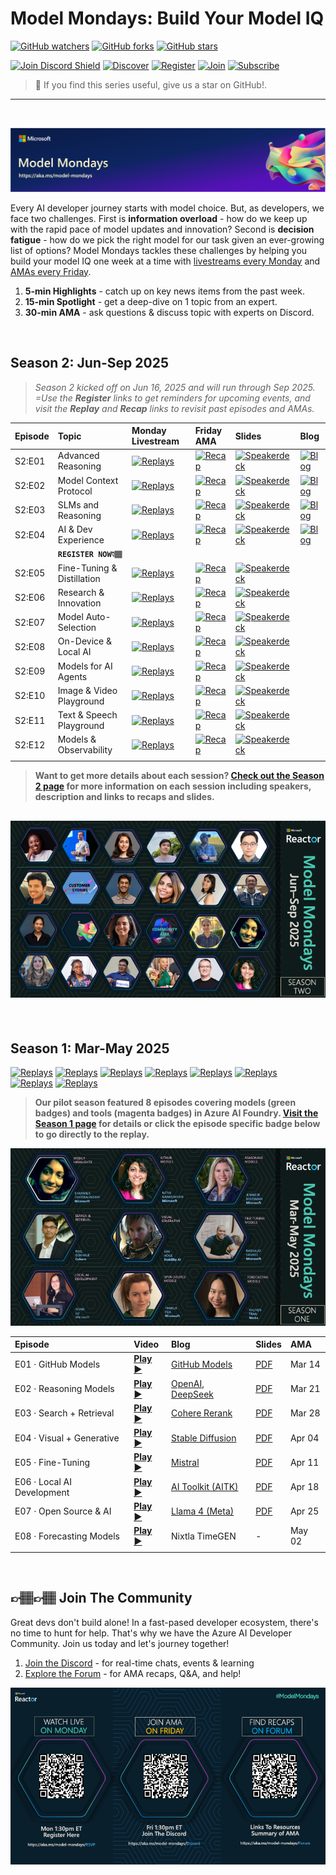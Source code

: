 # Model Mondays: Build Your Model IQ

[![GitHub watchers](https://img.shields.io/github/watchers/microsoft/model-mondays.svg?style=social&label=Watch)](https://github.com/microsoft/model-mondays/watchers)
[![GitHub forks](https://img.shields.io/github/forks/microsoft/model-mondays.svg?style=social&label=Fork)](https://github.com/microsoft/model-mondays/fork)
[![GitHub stars](https://img.shields.io/github/stars/microsoft/model-mondays?style=social&label=Star)](https://github.com/microsoft/model-mondays/stargazers)


[![Join Discord Shield](https://img.shields.io/badge/Join_The_Community-Azure_AI_Foundry_Discord-01a6f0)](https://aka.ms/model-mondays/discord) [![Discover](https://img.shields.io/badge/Register_For_AMA-Foundry_Friday_Series-f34f1c)](https://aka.ms/model-mondays/forum) [![Register](https://img.shields.io/badge/Watch_The_Replay-Model_Mondays_Playlist-ffba01)](https://aka.ms/model-mondays/playlist) [![Join](https://img.shields.io/badge/Register_For_Livestream-Model_Mondays_Series-7fbc00)](https://aka.ms/model-mondays/rsvp) [![Subscribe](https://img.shields.io/badge/Subscribe_To_Newsletter-Model_Mondays_Weekly-purple)](https://aka.ms/model-mondays/newsletter) 

> 🌟 If you find this series useful, give us a star on GitHub!.

---

<br/>

![Model Mondays](./img/model-mondays-banner.png)


Every AI developer journey starts with model choice. But, as developers, we face two challenges. First is **information overload** - how do we keep up with the rapid pace of model updates and innovation? Second is **decision fatigue** - how do we pick the right model for our task given an ever-growing list of options? Model Mondays tackles these challenges by helping you build your model IQ one week at a time with [livestreams every Monday](https://aka.ms/model-mondays/rsvp) and [AMAs every Friday](https://aka.ms/model-mondays/forum).

1. **5-min Highlights** - catch up on key news items from the past week.
2. **15-min Spotlight** - get a deep-dive on 1 topic from an expert.
3. **30-min AMA** - ask questions & discuss topic with experts on Discord.


<br/>

## Season 2: Jun-Sep 2025

> _Season 2 kicked off on Jun 16, 2025 and will run through Sep 2025. =Use the **Register** links to get reminders for upcoming events, and visit the **Replay** and **Recap** links to revisit past episodes and AMAs._

| Episode | Topic | Monday Livestream | Friday AMA| Slides | Blog |
|:---|:---|:---|:---|:---|:---|
| S2:E01 | Advanced Reasoning | [![Replays](https://img.shields.io/badge/Replay_-Jun_16-ffba01)](https://www.youtube.com/watch?v=ffxUEenM4B8&list=PLmsFUfdnGr3wzz6a4E-Szksg92JPng-AL&index=12&pp=iAQB) | [![Recap](https://img.shields.io/badge/Recap_-Jun_20-01a6f0)](https://github.com/orgs/azure-ai-foundry/discussions/55) | [![Speakerdeck](https://img.shields.io/badge/Download_-PDF-purple)](https://speakerdeck.com/nitya/model-mondays-s2e01-advanced-reasoning)| [![Blog](https://img.shields.io/badge/Read_-Blog-tan)](https://techcommunity.microsoft.com/blog/educatordeveloperblog/s2e01-recap-advanced-reasoning-session/4425738)|
| S2:E02 | Model Context Protocol| [![Replays](https://img.shields.io/badge/Replay_-Jun_23-ffba01)](https://www.youtube.com/watch?v=cPS3cWRZTps&list=PLmsFUfdnGr3wzz6a4E-Szksg92JPng-AL&index=9&pp=iAQB) | [![Recap](https://img.shields.io/badge/Recap_-Jun_27-01a6f0)](https://github.com/orgs/azure-ai-foundry/discussions/64) |[![Speakerdeck](https://img.shields.io/badge/Download_-PDF-purple)](https://speakerdeck.com/nitya/model-mondays-s2e02-model-context-protocol) |[![Blog](https://img.shields.io/badge/Read_-Blog-tan)](https://techcommunity.microsoft.com/blog/educatordeveloperblog/model-mondays-s2e2---understanding-model-context-protocol-mcp/4427914)|
| S2:E03| SLMs and Reasoning | [![Replays](https://img.shields.io/badge/Replay_-Jun_30-ffba01)](https://www.youtube.com/watch?v=VLQKZq8L9Uk&list=PLmsFUfdnGr3wzz6a4E-Szksg92JPng-AL&index=1&pp=iAQB) | [![Recap](https://img.shields.io/badge/Recap_-Jul_03-01a6f0)](https://github.com/orgs/azure-ai-foundry/discussions/76) |[![Speakerdeck](https://img.shields.io/badge/Download_-PDF-purple)](https://speakerdeck.com/nitya/model-mondays-s2e02-model-context-protocol) |[![Blog](https://img.shields.io/badge/Read_-Blog-tan)](https://techcommunity.microsoft.com/blog/educatordeveloperblog/s2e3-understanding-slms-and-reasoning-with-mojan-javaheripi/4429758)|
| S2:E04| AI & Dev Experience | [![Replays](https://img.shields.io/badge/Replay_-Jul_07-ffba01)](https://www.youtube.com/watch?v=tNiFbf3XP6k&list=PLmsFUfdnGr3wzz6a4E-Szksg92JPng-AL&index=11&pp=iAQB) | [![Recap](https://img.shields.io/badge/Recap-Jul_11-01a6f0)](https://discord.gg/azureaifoundry?event=1382861578201858058) |[![Speakerdeck](https://img.shields.io/badge/Download_-PDF-purple)](https://speakerdeck.com/nitya/model-mondays-s2e04-ai-developer-experiences) |[![Blog](https://img.shields.io/badge/Read_-Blog-tan)](hhttps://techcommunity.microsoft.com/blog/educatordeveloperblog/s2e4-understanding-ai-developer-experiences-with-leo-yao/4431643)|
| | **`REGISTER NOW👇🏽`** | |
| S2:E05| Fine-Tuning & Distillation | [![Replays](https://img.shields.io/badge/Replay_-Jul_14-f7fbc00)](https://www.youtube.com/watch?v=VSNGzBB20aw&list=PLmsFUfdnGr3wzz6a4E-Szksg92JPng-AL&index=10&pp=iAQB) | [![Recap](https://img.shields.io/badge/Register-Jul_18-f34f1c)](https://discord.gg/azureaifoundry?event=1382862245721014476) |[![Speakerdeck](https://img.shields.io/badge/Download_-PDF-purple)](https://speakerdeck.com/nitya/model-mondays-s2e05-fine-tuning-and-distillation) |
| S2:E06| Research & Innovation | [![Replays](https://img.shields.io/badge/Register_-Jul_21-f7fbc00)](https://www.youtube.com/watch?v=chjpVSrk3jA) | [![Recap](https://img.shields.io/badge/Register-Jul_25-f34f1c)](https://discord.gg/D7bAFEwj?event=1382862595849064548) |[![Speakerdeck](https://img.shields.io/badge/Pending_-PDF-beige)]() |
| S2:E07| Model Auto-Selection | [![Replays](https://img.shields.io/badge/Register_-Jul_28-f7fbc00)](https://www.youtube.com/watch?v=mSrg1uP136g&list=PLmsFUfdnGr3wzz6a4E-Szksg92JPng-AL&index=8&pp=iAQB) | [![Recap](https://img.shields.io/badge/Register-Jul_31-f34f1c)](https://discord.gg/D7bAFEwj?event=1382862912804360354) |[![Speakerdeck](https://img.shields.io/badge/Pending_-PDF-beige)]() |
| S2:E08| On-Device & Local AI | [![Replays](https://img.shields.io/badge/Register_-Aug_04-f7fbc00)](https://www.youtube.com/watch?v=ILBDDCJ0d9g&list=PLmsFUfdnGr3wzz6a4E-Szksg92JPng-AL&index=7&pp=iAQB) | [![Recap](https://img.shields.io/badge/Register-Aug_08-f34f1c)](https://discord.gg/azureaifoundry?event=1382863345777901670) |[![Speakerdeck](https://img.shields.io/badge/Pending_-PDF-beige)]() |
| S2:E09| Models for AI Agents | [![Replays](https://img.shields.io/badge/Register_-Aug_11-f7fbc00)](https://www.youtube.com/watch?v=fjSxraAmGMI&list=PLmsFUfdnGr3wzz6a4E-Szksg92JPng-AL&index=6&pp=iAQB0gcJCcMJAYcqIYzv) | [![Recap](https://img.shields.io/badge/Register-Aug_15-f34f1c)](https://discord.gg/azureaifoundry?event=1382863654961025174) |[![Speakerdeck](https://img.shields.io/badge/Pending_-PDF-beige)]() |
| S2:E10| Image & Video Playground | [![Replays](https://img.shields.io/badge/Register_-Aug_18-f7fbc00)](https://www.youtube.com/watch?v=tqOecUt_wCc&list=PLmsFUfdnGr3wzz6a4E-Szksg92JPng-AL&index=5&pp=iAQB) | [![Recap](https://img.shields.io/badge/Register-Aug_22-f34f1c)](https://discord.gg/azureaifoundry?event=1382864122902745228) |[![Speakerdeck](https://img.shields.io/badge/Pending_-PDF-beige)]() |
| S2:E11| Text & Speech Playground | [![Replays](https://img.shields.io/badge/Register_-Aug_25-f7fbc00)](https://www.youtube.com/watch?v=Rr4iSCyE7IY&list=PLmsFUfdnGr3wzz6a4E-Szksg92JPng-AL&index=4&pp=iAQB) | [![Recap](https://img.shields.io/badge/Register-Aug_29-f34f1c)](https://discord.gg/azureaifoundry?event=1382864441191960696) |[![Speakerdeck](https://img.shields.io/badge/Pending_-PDF-beige)]() |
| S2:E12| Models & Observability | [![Replays](https://img.shields.io/badge/Register_-Sep_08-f7fbc00)](https://www.youtube.com/watch?v=gEH2ACNf5b0&list=PLmsFUfdnGr3wzz6a4E-Szksg92JPng-AL&index=3&pp=iAQB) | [![Recap](https://img.shields.io/badge/Register-Sep_12-f34f1c)](https://discord.gg/azureaifoundry?event=1382864811649536120) |[![Speakerdeck](https://img.shields.io/badge/Pending_-PDF-beige)]() |
| | | |

> **Want to get more details about each session? [Check out the Season 2 page](./docs/season-02/README.md) for more information on each session including speakers, description and links to recaps and slides.** 

![Season 2](./docs/season-02/img/S2-Banner-Lineup.png)
---

<br/>

## Season 1: Mar-May 2025

[![Replays](https://img.shields.io/badge/Watch_S1:E01-GitHub_Models-b5179e)](https://www.youtube.com/watch?v=dohvGc7eyqU&list=PLmsFUfdnGr3wzz6a4E-Szksg92JPng-AL&index=20&pp=iAQB) 
[![Replays](https://img.shields.io/badge/Watch_S1:E02-Reasoning_Models-43aa8b)](https://www.youtube.com/watch?v=nTqr4pzxF-k&list=PLmsFUfdnGr3wzz6a4E-Szksg92JPng-AL&index=19&pp=iAQB) 
[![Replays](https://img.shields.io/badge/Watch_S1:E03-_Search_And_Retrieval_Models-43aa8b)](https://www.youtube.com/watch?v=Qs4fdy17b40&list=PLmsFUfdnGr3wzz6a4E-Szksg92JPng-AL&index=18&pp=iAQB) 
[![Replays](https://img.shields.io/badge/Watch_S1:E04-Visual_Generative_Models-43aa8b)](https://www.youtube.com/watch?v=kDR09m_cUKs&list=PLmsFUfdnGr3wzz6a4E-Szksg92JPng-AL&index=17&pp=iAQB) 
[![Replays](https://img.shields.io/badge/Watch_S1:E05-Fine_Tuning_Models-43aa8b)](https://www.youtube.com/watch?v=iCPl693s3dA&list=PLmsFUfdnGr3wzz6a4E-Szksg92JPng-AL&index=16&pp=iAQB) 
[![Replays](https://img.shields.io/badge/Watch_S1:E06-Local_AI_Development-b5179e)](https://www.youtube.com/watch?v=MgIfvEEZN7o&list=PLmsFUfdnGr3wzz6a4E-Szksg92JPng-AL&index=15&pp=iAQB)  
[![Replays](https://img.shields.io/badge/Watch_S1:E07-Open_Source_Models-43aa8b)](https://www.youtube.com/watch?v=2E842zOGIyI&list=PLmsFUfdnGr3wzz6a4E-Szksg92JPng-AL&index=14&pp=iAQB) 
[![Replays](https://img.shields.io/badge/Watch_S1:E08-Forecasting_Models-43aa8b)](https://www.youtube.com/watch?v=_I6qDdp5Vo4&list=PLmsFUfdnGr3wzz6a4E-Szksg92JPng-AL&index=13&pp=iAQB0gcJCcMJAYcqIYzv) 


> **Our pilot season featured 8 episodes covering models (green badges) and tools (magenta badges) in Azure AI Foundry. [Visit the Season 1 page](./docs/season-01/README.md) for details or click the episode specific badge below to go directly to the replay.**

[![Season 1](./docs/season-01/img/S1-lineup.png)](./docs/season-01/README.md)

| Episode | Video | Blog | Slides | AMA | 
|:---|:---|:---|:---|:---|
| E01 · GitHub Models | [**Play ▶️**](https://developer.microsoft.com/reactor/events/25265/)| [GitHub Models](https://techcommunity.microsoft.com/blog/machinelearningblog/introducing-model-mondays-%E2%80%93-your-ai-model-power-up/4390773) | [PDF](https://speakerdeck.com/nitya/model-mondays-s1-e1-mar-10-2025)  | Mar 14  |
| E02 ·  Reasoning Models | [**Play ▶️**](https://developer.microsoft.com/reactor/events/25266/) | [OpenAI, DeepSeek](./docs/season-01/ep-02.md)| [PDF](https://speakerdeck.com/nitya/model-mondays-s1-e2-hands-on-with-reasoning-models) | Mar 21 | 
| E03 ·  Search + Retrieval  |  [**Play ▶️**](https://developer.microsoft.com/en-us/reactor/events/25354/) |[Cohere Rerank](https://techcommunity.microsoft.com/blog/machinelearningblog/model-mondays-why-rerank-models-are-the-secret-sauce-of-high-quality-search/4396032) | [PDF](https://speakerdeck.com/nitya/model-mondays-s1-e3-hands-on-with-search-and-retrieval-models)  | Mar 28 |
| E04 ·  Visual + Generative  |[**Play ▶️**](https://developer.microsoft.com/reactor/events/25355/) |[Stable Diffusion](https://techcommunity.microsoft.com/blog/machinelearningblog/model-mondays-lights-prompts-action/4398576) |  [PDF](https://speakerdeck.com/nitya/model-mondays-s1-e4-hands-on-with-visual-generative-ai) | Apr 04 |
| E05 ·  Fine-Tuning  |[**Play ▶️**](https://developer.microsoft.com/reactor/events/25356/)  |[Mistral](https://techcommunity.microsoft.com/blog/machinelearningblog/model-mondays-teaching-your-model-new-tricks-with-fine-tuning/4401129) | [PDF](https://speakerdeck.com/nitya/model-mondays-s1-e4-hands-on-with-fine-tuning-models) | Apr 11| |
| E06 ·  Local AI Development |[**Play ▶️**](https://developer.microsoft.com/reactor/events/25357/)  | [AI Toolkit (AITK)](https://techcommunity.microsoft.com/blog/machinelearningblog/model-mondays-bringing-ai-home-with-local-development/4403619) |  [PDF](https://speakerdeck.com/nitya/model-mondays-s1-e6-hands-on-with-local-ai-development) | Apr 18 |
| E07 ·  Open Source & AI  |[**Play ▶️**](https://developer.microsoft.com/reactor/events/25358/)  | [Llama 4 (Meta)](https://techcommunity.microsoft.com/blog/aiplatformblog/expanding-the-llama-4-herd-new-models-now-available-on-azure-ai-foundry/4403609)| [PDF](https://speakerdeck.com/nitya/model-mondays-s1-e7-hands-on-with-open-source-models) | Apr 25|
| E08 ·  Forecasting Models |[**Play ▶️**](https://developer.microsoft.com/reactor/events/25359/)  | Nixtla TimeGEN | - | May 02 |
| | |

<br/>

## 👉🏽👉🏽 Join The Community

Great devs don't build alone! In a fast-pased developer ecosystem, there's no time to hunt for help. That's why we have the Azure AI Developer Community. Join us today and let's journey together!

1. [Join the Discord](https://aka.ms/model-mondays/discord) - for real-time chats, events & learning
1. [Explore the Forum](https://aka.ms/model-mondays/forum) - for AMA recaps, Q&A, and help!

![CTA](./img/3-cta.png)


<br/>
